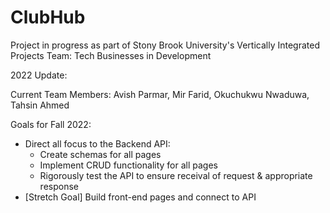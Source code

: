 ﻿# ClubHub
Project in progress as part of Stony Brook University's Vertically Integrated Projects Team: Tech Businesses in Development

2022 Update:

Current Team Members: Avish Parmar, Mir Farid, Okuchukwu Nwaduwa, Tahsin Ahmed

Goals for Fall 2022:
* Direct all focus to the Backend API:
  - Create schemas for all pages
  - Implement CRUD functionality for all pages
  - Rigorously test the API to ensure receival of request & appropriate response
* [Stretch Goal] Build front-end pages and connect to API
